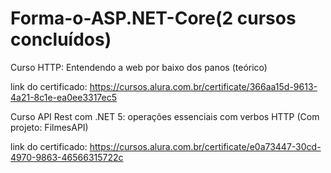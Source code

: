 # Forma-o-ASP.NET-Core(2 cursos concluídos)

Curso HTTP: Entendendo a web por baixo dos panos (teórico)

link do certificado: https://cursos.alura.com.br/certificate/366aa15d-9613-4a21-8c1e-ea0ee3317ec5

Curso API Rest com .NET 5: operações essenciais com verbos HTTP (Com projeto: FilmesAPI)

link do certificado: https://cursos.alura.com.br/certificate/e0a73447-30cd-4970-9863-46566315722c

